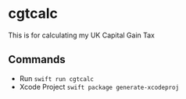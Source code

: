 # cgtcalc

This is for calculating my UK Capital Gain Tax

## Commands

- Run `swift run cgtcalc`
- Xcode Project `swift package generate-xcodeproj`
